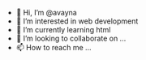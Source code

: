 - 👋 Hi, I’m @avayna
- 👀 I’m interested in web development
- 🌱 I’m currently learning html
- 💞️ I’m looking to collaborate on ...
- 📫 How to reach me ...

<!---
avayna/avayna is a ✨ special ✨ repository because its `README.md` (this file) appears on your GitHub profile.
You can click the Preview link to take a look at your changes.
--->
